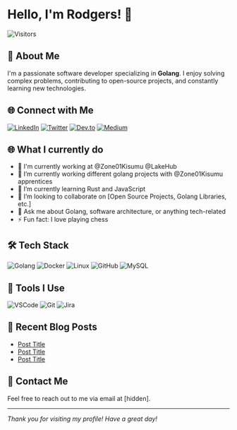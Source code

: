 
# Hello, I'm Rodgers! 👋

![Visitors](https://visitor-badge.laobi.icu/badge?page_id=yourusername.yourusername)

## 🚀 About Me

I'm a passionate software developer specializing in **Golang**. I enjoy solving complex problems, contributing to open-source projects, and constantly learning new technologies.

## 🌐 Connect with Me

[![LinkedIn](https://img.shields.io/badge/LinkedIn-%230077B5.svg?style=for-the-badge&logo=linkedin&logoColor=white)](https://linkedin.com/in/kaunda.rodgers)
[![Twitter](https://img.shields.io/badge/Twitter-%231DA1F2.svg?style=for-the-badge&logo=twitter&logoColor=white)](https://twitter.com/#)
[![Dev.to](https://img.shields.io/badge/Dev.to-%230A0A0A.svg?style=for-the-badge&logo=dev.to&logoColor=white)](https://dev.to/#)
[![Medium](https://img.shields.io/badge/Medium-%23000000.svg?style=for-the-badge&logo=medium&logoColor=white)](https://medium.com/#)


## 🌐 What I currently do
- 🏡 I'm currently working at @Zone01Kisumu @LakeHub
- 🔭 I’m currently working different golang projects with @Zone01Kisumu apprentices
- 🌱 I’m currently learning Rust and JavaScript
- 👯 I’m looking to collaborate on [Open Source Projects, Golang Libraries, etc.]
- 💬 Ask me about Golang, software architecture, or anything tech-related
- ⚡ Fun fact: I love playing chess

## 🛠️ Tech Stack

![Golang](https://img.shields.io/badge/Golang-%2300ADD8.svg?style=for-the-badge&logo=go&logoColor=white)
![Docker](https://img.shields.io/badge/Docker-%230db7ed.svg?style=for-the-badge&logo=docker&logoColor=white)
![Linux](https://img.shields.io/badge/Linux-%23FCC624.svg?style=for-the-badge&logo=linux&logoColor=white)
![GitHub](https://img.shields.io/badge/GitHub-%23181717.svg?style=for-the-badge&logo=github&logoColor=white)
![MySQL](https://img.shields.io/badge/MySQL-%234479A1.svg?style=for-the-badge&logo=mysql&logoColor=white)

## 🔧 Tools I Use

![VSCode](https://img.shields.io/badge/VSCode-%23007ACC.svg?style=for-the-badge&logo=visual-studio-code&logoColor=white)
![Git](https://img.shields.io/badge/Git-%23F05033.svg?style=for-the-badge&logo=git&logoColor=white)
![Jira](https://img.shields.io/badge/Jira-%230A0FFF.svg?style=for-the-badge&logo=jira&logoColor=white)


## 📝 Recent Blog Posts

<!-- BLOG-POST-LIST:START -->
- [Post Title](https://yourblog.com/post-link)
- [Post Title](https://yourblog.com/post-link)
- [Post Title](https://yourblog.com/post-link)
<!-- BLOG-POST-LIST:END -->

## 📧 Contact Me

Feel free to reach out to me via email at [hidden].

---

*Thank you for visiting my profile! Have a great day!*


